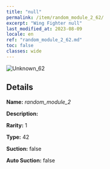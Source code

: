 ```yaml
---
title: "null"
permalink: /item/random_module_2_62/
excerpt: "Wing Fighter null"
last_modified_at: 2023-08-09
locale: en
ref: "random_module_2_62.md"
toc: false
classes: wide
---
```



 ![Unknown_62](/images/item/random_module_2_p.png)



## Details

 **Name:** *random_module_2* 

 **Description:** 

 **Rarity:** 1 

 **Type:** 42 

 **Suction:** false 

 **Auto Suction:** false 


